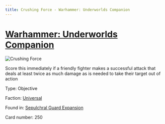```yaml
---
title: Crushing Force - Warhammer: Underworlds Companion
---
```


# [Warhammer: Underworlds Companion](https://guidokessels.github.io/wh-underworlds)

  

![Crushing Force](https://warhammerunderworlds.com/wp-content/uploads/sites/6/2017/12/250_ENG-Crushing-Force.png)

Score this immediately if a friendly fighter makes a successful attack that deals at least twice as much damage as is needed to take their target out of action

Type: Objective

Faction: [Universal](https://guidokessels.github.io/wh-underworlds/factions/universal)

Found in: [Sepulchral Guard Expansion](https://guidokessels.github.io/wh-underworlds/locations/sepulchral-guard-expansion)

Card number: 250
